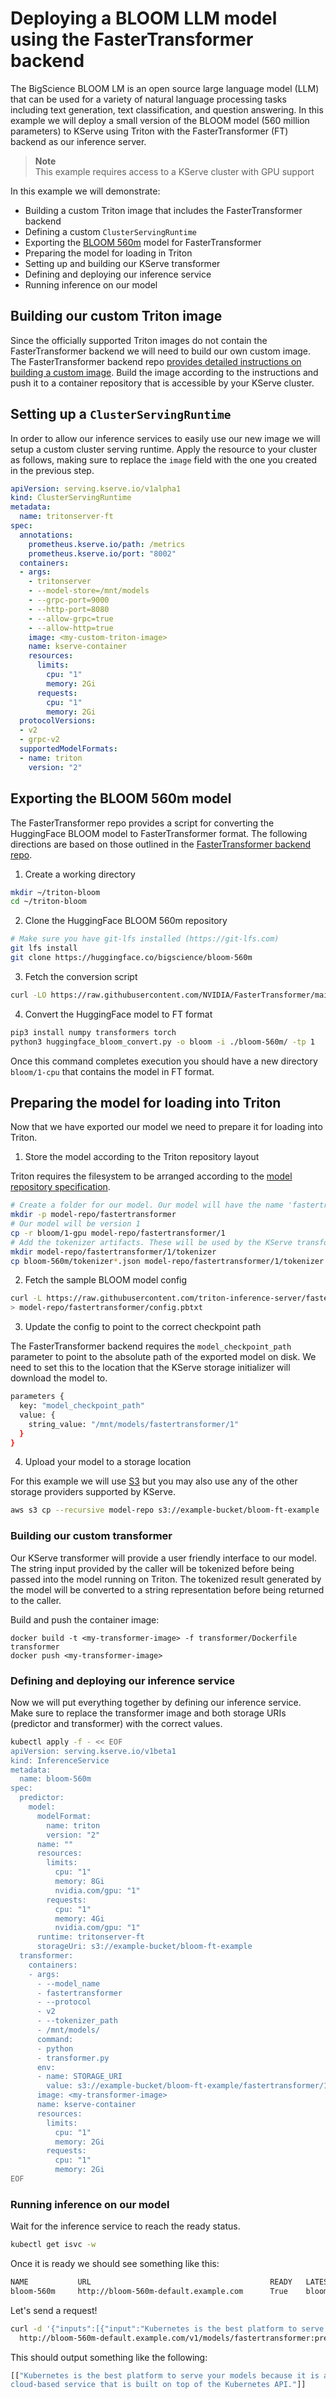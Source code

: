 
# Deploying a BLOOM LLM model using the FasterTransformer backend
The BigScience BLOOM LM is an open source large language model (LLM) that can be used for a variety of natural language processing tasks including text generation, text classification, and question answering. In this example we will deploy a small version of the BLOOM model (560 million parameters) to KServe using Triton with the FasterTransformer (FT) backend as our inference server.

> **Note**  
> This example requires access to a KServe cluster with GPU support

In this example we will demonstrate:
- Building a custom Triton image that includes the FasterTransformer backend
- Defining a custom `ClusterServingRuntime`
- Exporting the [BLOOM 560m](https://huggingface.co/bigscience/bloom-560m) model for FasterTransformer
- Preparing the model for loading in Triton
- Setting up and building our KServe transformer
- Defining and deploying our inference service
- Running inference on our model

## Building our custom Triton image

Since the officially supported Triton images do not contain the FasterTransformer backend we will need to build our own custom image. The FasterTransformer backend repo [provides detailed instructions on building a custom image](https://github.com/triton-inference-server/fastertransformer_backend#prepare-docker-images). Build the image according to the instructions and push it to a container repository that is accessible by your KServe cluster.

## Setting up a `ClusterServingRuntime`

In order to allow our inference services to easily use our new image we will setup a custom cluster serving runtime. Apply the resource to your cluster as follows, making sure to replace the `image` field with the one you created in the previous step.


```yaml
apiVersion: serving.kserve.io/v1alpha1
kind: ClusterServingRuntime
metadata:
  name: tritonserver-ft
spec:
  annotations:
    prometheus.kserve.io/path: /metrics
    prometheus.kserve.io/port: "8002"
  containers:
  - args:
    - tritonserver
    - --model-store=/mnt/models
    - --grpc-port=9000
    - --http-port=8080
    - --allow-grpc=true
    - --allow-http=true
    image: <my-custom-triton-image>
    name: kserve-container
    resources:
      limits:
        cpu: "1"
        memory: 2Gi
      requests:
        cpu: "1"
        memory: 2Gi
  protocolVersions:
  - v2
  - grpc-v2
  supportedModelFormats:
  - name: triton
    version: "2"
```

## Exporting the BLOOM 560m model

The FasterTransformer repo provides a script for converting the HuggingFace BLOOM model to FasterTransformer format. The following directions are based on those outlined in the [FasterTransformer backend repo](https://github.com/triton-inference-server/fastertransformer_backend/blob/main/docs/gpt_guide.md#run-bloom).

1. Create a working directory
```sh
mkdir ~/triton-bloom
cd ~/triton-bloom
```

2. Clone the HuggingFace BLOOM 560m repository

```sh
# Make sure you have git-lfs installed (https://git-lfs.com)
git lfs install
git clone https://huggingface.co/bigscience/bloom-560m
```

3. Fetch the conversion script

```sh
curl -LO https://raw.githubusercontent.com/NVIDIA/FasterTransformer/main/examples/pytorch/gpt/utils/huggingface_bloom_convert.py
```

4. Convert the HuggingFace model to FT format

```sh
pip3 install numpy transformers torch
python3 huggingface_bloom_convert.py -o bloom -i ./bloom-560m/ -tp 1
``` 

Once this command completes execution you should have a new directory `bloom/1-cpu` that contains the model in FT format.

## Preparing the model for loading into Triton

Now that we have exported our model we need to prepare it for loading into Triton.

1. Store the model according to the Triton repository layout

Triton requires the filesystem to be arranged according to the [model repository specification](https://github.com/triton-inference-server/server/blob/main/docs/user_guide/model_repository.md#repository-layout).

```sh
# Create a folder for our model. Our model will have the name 'fastertransformer'
mkdir -p model-repo/fastertransformer
# Our model will be version 1
cp -r bloom/1-gpu model-repo/fastertransformer/1
# Add the tokenizer artifacts. These will be used by the KServe transformer
mkdir model-repo/fastertransformer/1/tokenizer
cp bloom-560m/tokenizer*.json model-repo/fastertransformer/1/tokenizer
```

2. Fetch the sample BLOOM model config

```sh
curl -L https://raw.githubusercontent.com/triton-inference-server/fastertransformer_backend/main/all_models/bloom/fastertransformer/config.pbtxt \
> model-repo/fastertransformer/config.pbtxt
```

3. Update the config to point to the correct checkpoint path

The FasterTransformer backend requires the `model_checkpoint_path` parameter to point to the absolute path of the exported model on disk. We need to set this to the location that the KServe storage initializer will download the model to.

```sh
parameters {
  key: "model_checkpoint_path"
  value: {
    string_value: "/mnt/models/fastertransformer/1"
  }
}
```

4. Upload your model to a storage location

For this example we will use [S3](https://kserve.github.io/website/0.10/modelserving/storage/s3/s3/) but you may also use any of the other storage providers supported by KServe.

```sh
aws s3 cp --recursive model-repo s3://example-bucket/bloom-ft-example
```

### Building our custom transformer

Our KServe transformer will provide a user friendly interface to our model. The string input provided by the caller will be tokenized before being passed into the model running on Triton. The tokenized result generated by the model will be converted to a string representation before being returned to the caller.

Build and push the container image:

```
docker build -t <my-transformer-image> -f transformer/Dockerfile transformer
docker push <my-transformer-image>
```


### Defining and deploying our inference service

Now we will put everything together by defining our inference service. Make sure to replace the transformer image and both storage URIs (predictor and transformer) with the correct values.

```sh
kubectl apply -f - << EOF
apiVersion: serving.kserve.io/v1beta1
kind: InferenceService
metadata:
  name: bloom-560m
spec:
  predictor:
    model:
      modelFormat:
        name: triton
        version: "2"
      name: ""
      resources:
        limits:
          cpu: "1"
          memory: 8Gi
          nvidia.com/gpu: "1"
        requests:
          cpu: "1"
          memory: 4Gi
          nvidia.com/gpu: "1"
      runtime: tritonserver-ft
      storageUri: s3://example-bucket/bloom-ft-example
  transformer:
    containers:
    - args:
      - --model_name
      - fastertransformer
      - --protocol
      - v2
      - --tokenizer_path
      - /mnt/models/
      command:
      - python
      - transformer.py
      env:
      - name: STORAGE_URI
        value: s3://example-bucket/bloom-ft-example/fastertransformer/1/tokenizer
      image: <my-transformer-image>
      name: kserve-container
      resources:
        limits:
          cpu: "1"
          memory: 2Gi
        requests:
          cpu: "1"
          memory: 2Gi
EOF
```

### Running inference on our model

Wait for the inference service to reach the ready status.

```sh
kubectl get isvc -w
```

Once it is ready we should see something like this:
```sh
NAME           URL                                        READY   LATESTREADYREVISION                    AGE
bloom-560m     http://bloom-560m-default.example.com      True    bloom-560m-predictor-default-00001     1m
```

Let's send a request!

```sh
curl -d '{"inputs":[{"input":"Kubernetes is the best platform to serve your models because","output_len":"18"}]}' \
  http://bloom-560m-default.example.com/v1/models/fastertransformer:predict
```

This should output something like the following:
```sh
[["Kubernetes is the best platform to serve your models because it is a 
cloud-based service that is built on top of the Kubernetes API."]]
```
